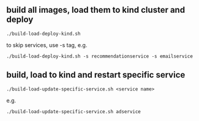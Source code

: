 ## build all images, load them to kind cluster and deploy
```shell
./build-load-deploy-kind.sh
```
to skip services, use -s tag, e.g.
```shell
./build-load-deploy-kind.sh -s recommendationservice -s emailservice
```

## build, load to kind and restart specific service
```shell
./build-load-update-specific-service.sh <service name>
```
e.g.  
```shell
./build-load-update-specific-service.sh adservice
```